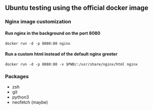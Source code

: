 ## Ubuntu testing using the official docker image

### Nginx image customization
#### Run nginx in the background on the port 8080
```
docker run -d -p 8080:80 nginx
```

#### Run a custom html instead of the default nginx greeter
```
docker run -d -p 8080:80 -v $PWD/:/usr/share/nginx/html nginx
```

### Packages
- zsh
- git
- python3
- neofetch (maybe)